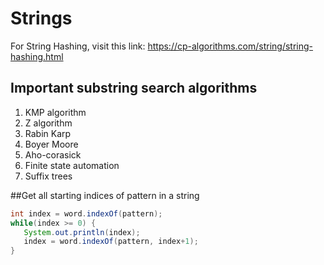 # Strings

For String Hashing, visit this link: <https://cp-algorithms.com/string/string-hashing.html>

## Important substring search algorithms
1. KMP algorithm
2. Z algorithm
3. Rabin Karp 
4. Boyer Moore
5. Aho-corasick
6. Finite state automation
7. Suffix trees

##Get all starting indices of pattern in a string
```java
int index = word.indexOf(pattern);
while(index >= 0) {
   System.out.println(index);
   index = word.indexOf(pattern, index+1);
}
```
